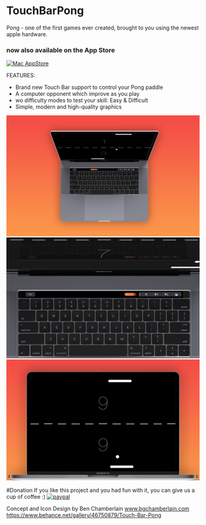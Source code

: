 
# TouchBarPong
Pong - one of the first games ever created, brought to you using the newest apple hardware. 

### now also available on the App Store
[![Mac AppStore](https://img.shields.io/badge/mac-AppStore-green.svg)](https://itunes.apple.com/us/app/touch-pong/id1185339859?ls=1&mt=12)


FEATURES:
* Brand new Touch Bar support to control your Pong paddle
* A computer opponent which improve as you play
* wo difficulty modes to test your skill: Easy & Difficult
* Simple, modern and high-quality graphics


![Screenshot](AbovePong.jpg)
![Screenshot](Pong-touchbar.jpg)
![Screenshot](FrontPong.jpg)



#Donation
If you like this project and you had fun with it, you can give us a cup of coffee :)
[![paypal](https://www.paypalobjects.com/en_US/i/btn/btn_donateCC_LG.gif)](https://www.paypal.com/cgi-bin/webscr?cmd=_s-xclick&hosted_button_id=8DU43PK4E8JXN)







Concept and Icon Design by Ben Chamberlain www.bgchamberlain.com
https://www.behance.net/gallery/46750879/Touch-Bar-Pong

